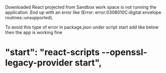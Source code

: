 Downloaded React projected from Sandbox work space is not running the application .End up with an error like (Error: error:0308010C:digital envelope routines::unsupported).

To avoid this type of error in package.json under script start add like below then the app is working fine
# "start": "react-scripts --openssl-legacy-provider start",
